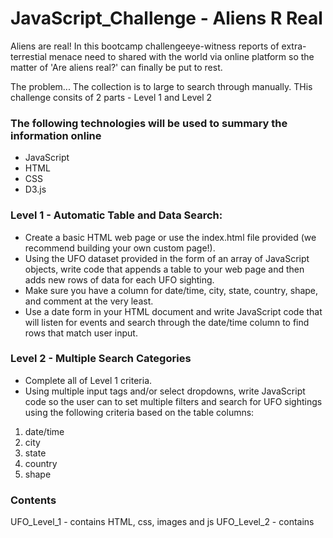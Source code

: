 # JavaScript_Challenge - Aliens R Real

Aliens are real! In this bootcamp challengeeye-witness reports of extra-terrestial menace need to shared with the world via online platform so the matter of 'Are aliens real?' can finally be put to rest.

The problem... The collection is to large to search through manually. 
THis challenge consits of 2 parts - Level 1 and Level 2

### The following technologies will be used to summary the information online
* JavaScript
* HTML
* CSS
* D3.js

### Level 1 - Automatic Table and Data Search:
* Create a basic HTML web page or use the index.html file provided (we recommend building your own custom page!).
* Using the UFO dataset provided in the form of an array of JavaScript objects, write code that appends a table to your web page and then adds new rows of data for each UFO sighting.
* Make sure you have a column for date/time, city, state, country, shape, and comment at the very least.
* Use a date form in your HTML document and write JavaScript code that will listen for events and search through the date/time column to find rows that match user input.

### Level 2 - Multiple Search Categories
* Complete all of Level 1 criteria.
* Using multiple input tags and/or select dropdowns, write JavaScript code so the user can to set multiple filters and search for UFO sightings using the following criteria based on the table columns:

1. date/time
2. city
3. state
4. country
5. shape

### Contents
UFO_Level_1 - contains HTML, css, images and js
UFO_Level_2 - contains
